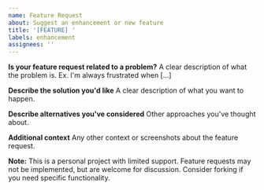 ```yaml
---
name: Feature Request
about: Suggest an enhancement or new feature
title: '[FEATURE] '
labels: enhancement
assignees: ''
---
```


**Is your feature request related to a problem?**
A clear description of what the problem is. Ex. I'm always frustrated when [...]

**Describe the solution you'd like**
A clear description of what you want to happen.

**Describe alternatives you've considered**
Other approaches you've thought about.

**Additional context**
Any other context or screenshots about the feature request.

**Note:** This is a personal project with limited support. Feature requests may not be implemented, but are welcome for discussion. Consider forking if you need specific functionality.
